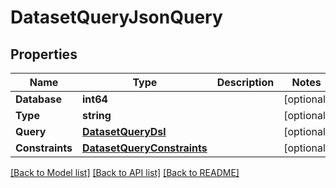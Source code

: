 # DatasetQueryJsonQuery

## Properties
Name | Type | Description | Notes
------------ | ------------- | ------------- | -------------
**Database** | **int64** |  | [optional] 
**Type** | **string** |  | [optional] 
**Query** | [**DatasetQueryDsl**](DatasetQueryDsl.md) |  | [optional] 
**Constraints** | [**DatasetQueryConstraints**](DatasetQueryConstraints.md) |  | [optional] 

[[Back to Model list]](../README.md#documentation-for-models) [[Back to API list]](../README.md#documentation-for-api-endpoints) [[Back to README]](../README.md)


